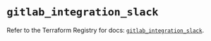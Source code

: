 # `gitlab_integration_slack`

Refer to the Terraform Registry for docs: [`gitlab_integration_slack`](https://registry.terraform.io/providers/gitlabhq/gitlab/17.11.0/docs/resources/integration_slack).
